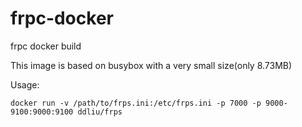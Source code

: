 # frpc-docker
frpc docker build

This image is based on busybox with a very small size(only 8.73MB)

Usage:

```
docker run -v /path/to/frps.ini:/etc/frps.ini -p 7000 -p 9000-9100:9000:9100 ddliu/frps
```
